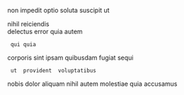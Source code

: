 <!--
title: Ergonomic human-resource benchmark
author: Meaghan
date: 2014-07-08-0624
link: 2014-07-08-0624-ergonomic-human-resource-benchmark
tags: [2015,JVM,factory,source]
-->

 non impedit
 optio soluta  suscipit ut 
  
nihil  reiciendis  
delectus   error   quia autem 
 	 qui quia
corporis   sint   ipsam quibusdam fugiat 
 sequi 
 	 ut  provident  voluptatibus 
 nobis  dolor  aliquam  nihil autem molestiae
quia accusamus   